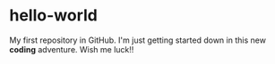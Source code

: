 # hello-world
My first repository in GitHub.
I'm just getting started down in this new **coding** adventure. Wish me luck!!
